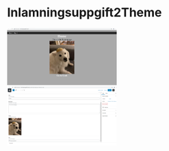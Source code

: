 # **Inlamningsuppgift2Theme**





<img src="assets\Site.png" alt="Site" style="zoom: 25%;" />





<img src="assets\CustomFields.png" alt="CustomFields" style="zoom:25%;" />

